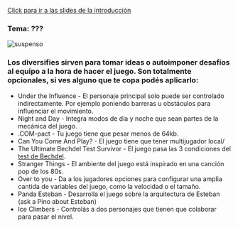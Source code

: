 [Click para ir a las slides de la introducción](https://docs.google.com/presentation/d/1JFGj-BjxMTW2AVsmwKmRKyb4asc6Zi0wSimKTdvS5U0/edit?usp=sharing)

### Tema: ???

![suspenso](https://scontent.faep11-1.fna.fbcdn.net/v/t1.0-9/1381686_245530905601161_1591297400_n.jpg?_nc_cat=105&_nc_ht=scontent.faep11-1.fna&oh=9f0e8bb45c8456295ab788bf55b2d054&oe=5C91E2A4)

### Los diversifies sirven para tomar ideas o autoimponer desafíos al equipo a la hora de hacer el juego. Son totalmente opcionales, si ves alguno que te copa podés aplicarlo:

- Under the Influence - El personaje principal solo puede ser controlado indirectamente. Por ejemplo poniendo barreras u obstáculos para influenciar el movimiento.
- Night and Day - Integra modos de día y noche que sean partes de la mecánica del juego.
- .COM-pact - Tu juego tiene que pesar menos de 64kb.
- Can You Come And Play? - El juego tiene que tener multijugador local/
- The Ultimate Bechdel Test Survivor - El juego pasa las 3 condiciones del [test de Bechdel](https://es.wikipedia.org/wiki/Test_de_Bechdel).
- Stranger Things - El ambiente del juego está inspirado en una canción pop de los 80s.
- Over to you - Da a los jugadores opciones para configurar una amplia cantida de variables del juego, como la velocidad o el tamaño.
- Panda Esteban - Desarrolla el juego sobre la arquitectura de Esteban (ask a Pino about Esteban)
- Ice Climbers - Controlás a dos personajes que tienen que colaborar para pasar el nivel.
